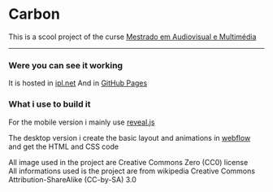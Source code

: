 # Carbon

This is a scool project of the curse [Mestrado em Audiovisual e Multimédia](https://www.escs.ipl.pt/cursos/mestrados/audiovisual-e-multimedia)
___

### Were you can see it working
It is hosted in [ipl.net](http://pwp.net.ipl.pt/alunos.escs/9876/ "carbon website") 
And in [GitHub Pages](https://sork1st.github.io/Carbon/ "carbon website") 
  
### What i use to build it
For the mobile version i mainly use [reveal.js](https://github.com/hakimel/reveal.js "reveal github")
  
The desktop version i create the basic layout and animations in [webflow](https://webflow.com "website webflow") and get the HTML and CSS code

All image used in the project are Creative Commons Zero (CC0) license   
All informations used is the project are from wikipedia Creative Commons Attribution-ShareAlike (CC-by-SA) 3.0 
